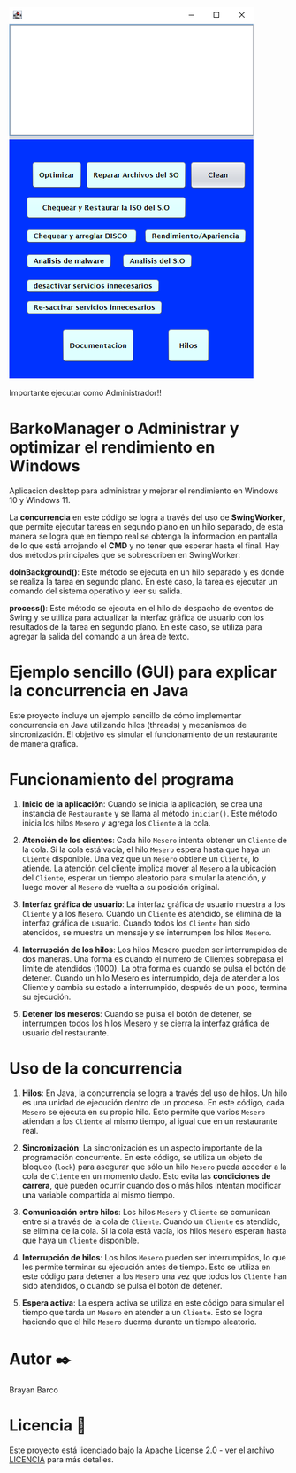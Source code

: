 
![BarkoManager](src/images/calculator.png)

Importante ejecutar como Administrador!!

# BarkoManager o Administrar y optimizar el rendimiento en Windows
Aplicacion desktop para administrar y mejorar el rendimiento en Windows 10 y Windows 11. 

La **concurrencia** en este código se logra a través del uso de **SwingWorker**, que permite ejecutar tareas en segundo plano en un hilo separado, de esta manera se logra que en tiempo real se obtenga la informacion en pantalla de lo que está arrojando el **CMD** y no tener que esperar hasta el final. Hay dos métodos principales que se sobrescriben en SwingWorker:

**doInBackground()**: Este método se ejecuta en un hilo separado y es donde se realiza la tarea en segundo plano. En este caso, la tarea es ejecutar un comando del sistema operativo y leer su salida.

**process()**: Este método se ejecuta en el hilo de despacho de eventos de Swing y se utiliza para actualizar la interfaz gráfica de usuario con los resultados de la tarea en segundo plano. En este caso, se utiliza para agregar la salida del comando a un área de texto.



# Ejemplo sencillo (GUI) para explicar la concurrencia en Java
Este proyecto incluye un ejemplo sencillo de cómo implementar concurrencia en Java utilizando hilos (threads) y mecanismos de sincronización. El objetivo es simular el funcionamiento de un restaurante de manera grafica.

# Funcionamiento del programa

1. **Inicio de la aplicación**: Cuando se inicia la aplicación, se crea una instancia de `Restaurante` y se llama al método `iniciar()`. Este método inicia los hilos `Mesero` y agrega los `Cliente` a la cola.

2. **Atención de los clientes**: Cada hilo `Mesero` intenta obtener un `Cliente` de la cola. Si la cola está vacía, el hilo `Mesero` espera hasta que haya un `Cliente` disponible. Una vez que un `Mesero` obtiene un `Cliente`, lo atiende. La atención del cliente implica mover al `Mesero` a la ubicación del `Cliente`, esperar un tiempo aleatorio para simular la atención, y luego mover al `Mesero` de vuelta a su posición original.

3. **Interfaz gráfica de usuario**: La interfaz gráfica de usuario muestra a los `Cliente` y a los `Mesero`. Cuando un `Cliente` es atendido, se elimina de la interfaz gráfica de usuario. Cuando todos los `Cliente` han sido atendidos, se muestra un mensaje y se interrumpen los hilos `Mesero`.

4. **Interrupción de los hilos**: Los hilos Mesero pueden ser interrumpidos de dos maneras. Una forma es cuando el numero de Clientes sobrepasa el limite de atendidos (1000). La otra forma es cuando se pulsa el botón de detener. Cuando un hilo Mesero es interrumpido, deja de atender a los Cliente y cambia su estado a interrumpido, después de un poco, termina su ejecución.
5. **Detener los meseros**: Cuando se pulsa el botón de detener, se interrumpen todos los hilos Mesero y se cierra la interfaz gráfica de usuario del restaurante.


# Uso de la concurrencia
1. **Hilos**: En Java, la concurrencia se logra a través del uso de hilos. Un hilo es una unidad de ejecución dentro de un proceso. En este código, cada `Mesero` se ejecuta en su propio hilo. Esto permite que varios `Mesero` atiendan a los `Cliente` al mismo tiempo, al igual que en un restaurante real.

2. **Sincronización**: La sincronización es un aspecto importante de la programación concurrente. En este código, se utiliza un objeto de bloqueo (`lock`) para asegurar que sólo un hilo `Mesero` pueda acceder a la cola de `Cliente` en un momento dado. Esto evita las **condiciones de carrera**, que pueden ocurrir cuando dos o más hilos intentan modificar una variable compartida al mismo tiempo.

3. **Comunicación entre hilos**: Los hilos `Mesero` y `Cliente` se comunican entre sí a través de la cola de `Cliente`. Cuando un `Cliente` es atendido, se elimina de la cola. Si la cola está vacía, los hilos `Mesero` esperan hasta que haya un `Cliente` disponible.

4. **Interrupción de hilos**: Los hilos `Mesero` pueden ser interrumpidos, lo que les permite terminar su ejecución antes de tiempo. Esto se utiliza en este código para detener a los `Mesero` una vez que todos los `Cliente` han sido atendidos, o cuando se pulsa el botón de detener.

5. **Espera activa**: La espera activa se utiliza en este código para simular el tiempo que tarda un `Mesero` en atender a un `Cliente`. Esto se logra haciendo que el hilo `Mesero` duerma durante un tiempo aleatorio.

# Autor ✒️
Brayan Barco
# Licencia 📄
Este proyecto está licenciado bajo la Apache License 2.0 - ver el archivo [LICENCIA](https://github.com/Barcodehub/BarkoManager/blob/main/LICENSE) para más detalles.
